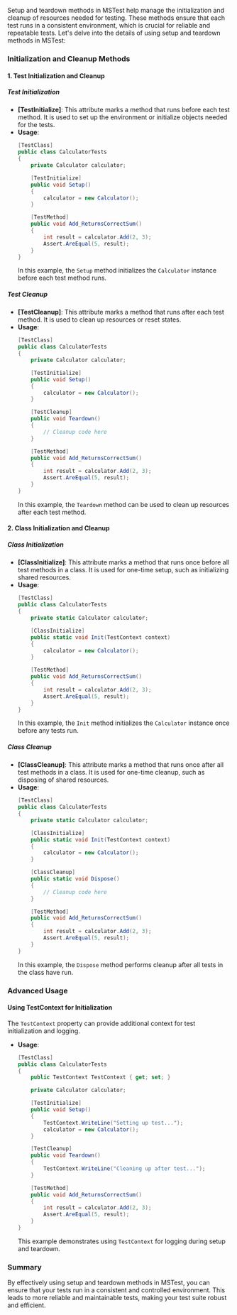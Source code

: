 ﻿Setup and teardown methods in MSTest help manage the initialization and cleanup of resources needed for testing. These methods ensure that each test runs in a consistent environment, which is crucial for reliable and repeatable tests. Let's delve into the details of using setup and teardown methods in MSTest:

### Initialization and Cleanup Methods

#### 1. Test Initialization and Cleanup

##### Test Initialization
- **[TestInitialize]**: This attribute marks a method that runs before each test method. It is used to set up the environment or initialize objects needed for the tests.
- **Usage**:
  ```csharp
  [TestClass]
  public class CalculatorTests
  {
      private Calculator calculator;

      [TestInitialize]
      public void Setup()
      {
          calculator = new Calculator();
      }

      [TestMethod]
      public void Add_ReturnsCorrectSum()
      {
          int result = calculator.Add(2, 3);
          Assert.AreEqual(5, result);
      }
  }
  ```
  In this example, the `Setup` method initializes the `Calculator` instance before each test method runs.

##### Test Cleanup
- **[TestCleanup]**: This attribute marks a method that runs after each test method. It is used to clean up resources or reset states.
- **Usage**:
  ```csharp
  [TestClass]
  public class CalculatorTests
  {
      private Calculator calculator;

      [TestInitialize]
      public void Setup()
      {
          calculator = new Calculator();
      }

      [TestCleanup]
      public void Teardown()
      {
          // Cleanup code here
      }

      [TestMethod]
      public void Add_ReturnsCorrectSum()
      {
          int result = calculator.Add(2, 3);
          Assert.AreEqual(5, result);
      }
  }
  ```
  In this example, the `Teardown` method can be used to clean up resources after each test method.

#### 2. Class Initialization and Cleanup

##### Class Initialization
- **[ClassInitialize]**: This attribute marks a method that runs once before all test methods in a class. It is used for one-time setup, such as initializing shared resources.
- **Usage**:
  ```csharp
  [TestClass]
  public class CalculatorTests
  {
      private static Calculator calculator;

      [ClassInitialize]
      public static void Init(TestContext context)
      {
          calculator = new Calculator();
      }

      [TestMethod]
      public void Add_ReturnsCorrectSum()
      {
          int result = calculator.Add(2, 3);
          Assert.AreEqual(5, result);
      }
  }
  ```
  In this example, the `Init` method initializes the `Calculator` instance once before any tests run.

##### Class Cleanup
- **[ClassCleanup]**: This attribute marks a method that runs once after all test methods in a class. It is used for one-time cleanup, such as disposing of shared resources.
- **Usage**:
  ```csharp
  [TestClass]
  public class CalculatorTests
  {
      private static Calculator calculator;

      [ClassInitialize]
      public static void Init(TestContext context)
      {
          calculator = new Calculator();
      }

      [ClassCleanup]
      public static void Dispose()
      {
          // Cleanup code here
      }

      [TestMethod]
      public void Add_ReturnsCorrectSum()
      {
          int result = calculator.Add(2, 3);
          Assert.AreEqual(5, result);
      }
  }
  ```
  In this example, the `Dispose` method performs cleanup after all tests in the class have run.

### Advanced Usage

#### Using TestContext for Initialization
The `TestContext` property can provide additional context for test initialization and logging.
- **Usage**:
  ```csharp
  [TestClass]
  public class CalculatorTests
  {
      public TestContext TestContext { get; set; }

      private Calculator calculator;

      [TestInitialize]
      public void Setup()
      {
          TestContext.WriteLine("Setting up test...");
          calculator = new Calculator();
      }

      [TestCleanup]
      public void Teardown()
      {
          TestContext.WriteLine("Cleaning up after test...");
      }

      [TestMethod]
      public void Add_ReturnsCorrectSum()
      {
          int result = calculator.Add(2, 3);
          Assert.AreEqual(5, result);
      }
  }
  ```
  This example demonstrates using `TestContext` for logging during setup and teardown.

### Summary

By effectively using setup and teardown methods in MSTest, you can ensure that your tests run in a consistent and controlled environment. This leads to more reliable and maintainable tests, making your test suite robust and efficient.